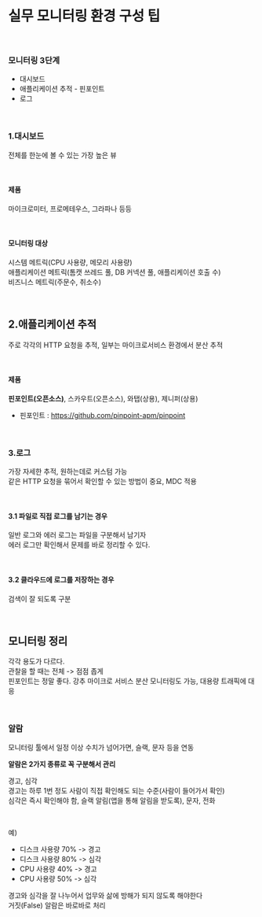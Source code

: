 # 실무 모니터링 환경 구성 팁

<br>

### 모니터링 3단계
* 대시보드
* 애플리케이션 추적 - 핀포인트
* 로그

<br>

### 1.대시보드
전체를 한눈에 볼 수 있는 가장 높은 뷰

<br>

#### 제품
마이크로미터, 프로메테우스, 그라파나 등등

<br>

#### 모니터링 대상
시스템 메트릭(CPU 사용량, 메모리 사용량)<br>
애플리케이션 메트릭(톰캣 쓰레드 풀, DB 커넥션 풀, 애플리케이션 호출 수)<br>
비즈니스 메트릭(주문수, 취소수)

<br>

## 2.애플리케이션 추적
주로 각각의 HTTP 요청을 추적, 일부는 마이크로서비스 환경에서 분산 추적

<br>

#### 제품
**핀포인트(오픈소스)**, 스카우트(오픈소스), 와탭(상용), 제니퍼(상용)
* 핀포인트 : https://github.com/pinpoint-apm/pinpoint

<br>

### 3.로그
가장 자세한 추적, 원하는데로 커스텀 가능<br>
같은 HTTP 요청을 묶어서 확인할 수 있는 방법이 중요, MDC 적용

<br>

#### 3.1 파일로 직접 로그를 남기는 경우
일반 로그와 에러 로그는 파일을 구분해서 남기자<br>
에러 로그만 확인해서 문제를 바로 정리할 수 있다.

<br>

#### 3.2 클라우드에 로그를 저장하는 경우
검색이 잘 되도록 구분

<br>

## 모니터링 정리
각각 용도가 다르다.<br>
관찰을 할 때는 전체 -> 점점 좁게<br>
핀포인트는 정말 좋다. 강추 마이크로 서비스 분산 모니터링도 가능, 대용량 트래픽에 대응

<br>

### 알람
모니터링 툴에서 일정 이상 수치가 넘어가면, 슬랙, 문자 등을 연동<br>

**알람은 2가지 종류로 꼭 구분해서 관리**

경고, 심각<br>
경고는 하루 1번 정도 사람이 직접 확인해도 되는 수준(사람이 들어가서 확인)<br>
심각은 즉시 확인해야 함, 슬랙 알림(앱을 통해 알림을 받도록), 문자, 전화

<br>

예)
* 디스크 사용량 70% -> 경고
* 디스크 사용량 80% -> 심각
* CPU 사용량 40% -> 경고
* CPU 사용량 50% -> 심각

경고와 심각을 잘 나누어서 업무와 삶에 방해가 되지 않도록 해야한다<br>
거짓(False) 알람은 바로바로 처리